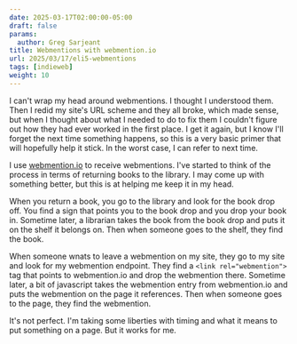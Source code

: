 ```yaml
---
date: 2025-03-17T02:00:00-05:00
draft: false
params:
  author: Greg Sarjeant
title: Webmentions with webmention.io
url: 2025/03/17/eli5-webmentions
tags: [indieweb]
weight: 10
---
```

I can't wrap my head around webmentions. I thought I understood them. Then I redid my site's URL scheme and they all broke, which made sense, but when I thought about what I needed to do to fix them I couldn't figure out how they had ever worked in the first place. I get it again, but I know I'll forget the next time something happens, so this is a very basic primer that will hopefully help it stick. In the worst case, I can refer to next time.

I use [webmention.io](https://webmention.io) to receive webmentions. I've started to think of the process in terms of returning books to the library. I may come up with something better, but this is at helping me keep it in my head.

When you return a book, you go to the library and look for the book drop off. You find a sign that points you to the book drop and you drop your book in. Sometime later, a librarian takes the book from the book drop and puts it on the shelf it belongs on. Then when someone goes to the shelf, they find the book.

When someone wnats to leave a webmention on my site, they go to my site and look for my webmention endpoint. They find a `<link rel="webmention">` tag that points to webmention.io and drop the webmention there. Sometime later, a bit of javascript takes the webmention entry from webmention.io and puts the webmention on the page it references. Then when someone goes to the page, they find the webmention.

It's not perfect. I'm taking some liberties with timing and what it means to put something on a page. But it works for me.